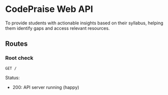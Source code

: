 # CodePraise Web API
To provide students with actionable insights based on their syllabus, helping them identify gaps and access relevant resources.


## Routes

### Root check

`GET /`

Status:

- 200: API server running (happy)

